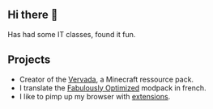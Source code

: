 ## Hi there 👋

Has had some IT classes, found it fun.

## Projects

* Creator of the [Vervada](https://modrinth.com/resourcepack/the-vervada), a Minecraft ressource pack.
* I translate the [Fabulously Optimized](https://github.com/Fabulously-Optimized) modpack in french.
* I like to pimp up my browser with [extensions](https://addons.mozilla.org/fr/firefox/user/17633649/).


